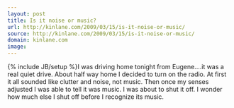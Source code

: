 ```yaml
---
layout: post
title: Is it noise or music?
url: http://kinlane.com/2009/03/15/is-it-noise-or-music/
source: http://kinlane.com/2009/03/15/is-it-noise-or-music/
domain: kinlane.com
image: 
---
```

{% include JB/setup %}I was driving home tonight from Eugene....it was a real quiet drive. About half way home I decided to turn on the radio. At first it all sounded like clutter and noise, not music. Then once my senses adjusted I was able to tell it was music. I was about to shut it off. I wonder how much else I shut off before I recognize its music.